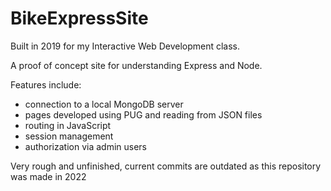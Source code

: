 # BikeExpressSite
Built in 2019 for my Interactive Web Development class.

A proof of concept site for understanding Express and Node.

Features include:
* connection to a local MongoDB server
* pages developed using PUG and reading from JSON files
* routing in JavaScript
* session management
* authorization via admin users

Very rough and unfinished, current commits are outdated as this repository was made in 2022
